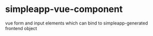 # simpleapp-vue-component
vue form and input elements which can bind to simpleapp-generated frontend object
